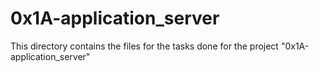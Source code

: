# 0x1A-application_server #

This directory contains the files for the tasks done for the project "0x1A-application_server"
